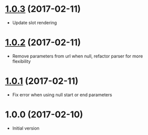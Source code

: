 <a name="1.0.3"></a>
# [1.0.3](https://github.com/nicolasbeauvais/vue-social-sharing/compare/1.0.2...1.0.3) (2017-02-11)
- Update slot rendering

<a name="1.0.2"></a>
# [1.0.2](https://github.com/nicolasbeauvais/vue-social-sharing/compare/1.0.1...1.0.2) (2017-02-11)
- Remove parameters from url when null, refactor parser for more flexibility

<a name="1.0.1"></a>
# [1.0.1](https://github.com/nicolasbeauvais/vue-social-sharing/compare/1.0.0...1.0.1) (2017-02-11)
- Fix error when using null start or end parameters

<a name="1.0.0"></a>
# 1.0.0 (2017-02-10)
- Initial version
